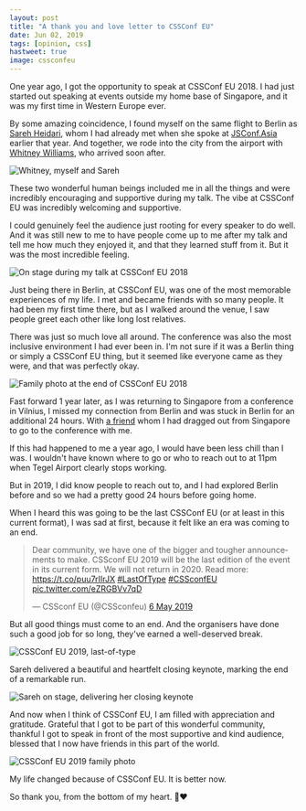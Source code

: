 ```yaml
---
layout: post
title: "A thank you and love letter to CSSConf EU"
date: Jun 02, 2019
tags: [opinion, css]
hastweet: true
image: cssconfeu
---
```

One year ago, I got the opportunity to speak at CSSConf EU 2018. I had just started out speaking at events outside my home base of Singapore, and it was my first time in Western Europe ever.

By some amazing coincidence, I found myself on the same flight to Berlin as [Sareh Heidari](https://twitter.com/Sareh88), whom I had already met when she spoke at [JSConf.Asia](https://2018.jsconf.asia/) earlier that year. And together, we rode into the city from the airport with [Whitney Williams](https://twitter.com/whitneyhacks), who arrived soon after.

<img srcset="{{ site.url }}/assets/images/posts/cssconfeu/trio-480.jpg 480w, {{ site.url }}/assets/images/posts/cssconfeu/trio-640.jpg 640w, {{ site.url }}/assets/images/posts/cssconfeu/trio-960.jpg 960w, {{ site.url }}/assets/images/posts/cssconfeu/trio-1280.jpg 1280w" sizes="(max-width: 400px) 100vw, (max-width: 960px) 75vw, 640px" src="{{ site.url }}/assets/images/posts/cssconfeu/trio-640.jpg" alt="Whitney, myself and Sareh">

These two wonderful human beings included me in all the things and were incredibly encouraging and supportive during my talk. The vibe at CSSConf EU was incredibly welcoming and supportive.

I could genuinely feel the audience just rooting for every speaker to do well. And it was still new to me to have people come up to me after my talk and tell me how much they enjoyed it, and that they learned stuff from it. But it was the most incredible feeling.

<img srcset="{{ site.url }}/assets/images/posts/cssconfeu/2018-480.jpg 480w, {{ site.url }}/assets/images/posts/cssconfeu/2018-640.jpg 640w, {{ site.url }}/assets/images/posts/cssconfeu/2018-960.jpg 960w, {{ site.url }}/assets/images/posts/cssconfeu/2018-1280.jpg 1280w" sizes="(max-width: 400px) 100vw, (max-width: 960px) 75vw, 640px" src="{{ site.url }}/assets/images/posts/cssconfeu/2018-640.jpg" alt="On stage during my talk at CSSConf EU 2018">

Just being there in Berlin, at CSSConf EU, was one of the most memorable experiences of my life. I met and became friends with so many people. It had been my first time there, but as I walked around the venue, I saw people greet each other like long lost relatives.

There was just so much love all around. The conference was also the most inclusive environment I had ever been in. I'm not sure if it was a Berlin thing or simply a CSSConf EU thing, but it seemed like everyone came as they were, and that was perfectly okay.

<img srcset="{{ site.url }}/assets/images/posts/cssconfeu/home-stage-480.jpg 480w, {{ site.url }}/assets/images/posts/cssconfeu/home-stage-640.jpg 640w, {{ site.url }}/assets/images/posts/cssconfeu/home-stage-960.jpg 960w, {{ site.url }}/assets/images/posts/cssconfeu/home-stage-1280.jpg 1280w" sizes="(max-width: 400px) 100vw, (max-width: 960px) 75vw, 640px" src="{{ site.url }}/assets/images/posts/cssconfeu/home-stage-640.jpg" alt="Family photo at the end of CSSConf EU 2018">

Fast forward 1 year later, as I was returning to Singapore from a conference in Vilnius, I missed my connection from Berlin and was stuck in Berlin for an additional 24 hours. With [a friend](https://twitter.com/wgao19) whom I had dragged out from Singapore to go to the conference with me.

If this had happened to me a year ago, I would have been less chill than I was. I wouldn't have known where to go or who to reach out to at 11pm when Tegel Airport clearly stops working.

But in 2019, I did know people to reach out to, and I had explored Berlin before and so we had a pretty good 24 hours before going home.

When I heard this was going to be the last CSSConf EU (or at least in this current format), I was sad at first, because it felt like an era was coming to an end.

<blockquote class="twitter-tweet" data-lang="en-gb"><p lang="en" dir="ltr">Dear community, we have one of the bigger and tougher announcements to make. CSSconf EU 2019 will be the last edition of the event in its current form. We will not return in 2020. Read more: <a href="https://t.co/puu7rIIrJX">https://t.co/puu7rIIrJX</a> <a href="https://twitter.com/hashtag/LastOfType?src=hash&amp;ref_src=twsrc%5Etfw">#LastOfType</a> <a href="https://twitter.com/hashtag/CSSconfEU?src=hash&amp;ref_src=twsrc%5Etfw">#CSSconfEU</a> <a href="https://t.co/eZRGBVv7qD">pic.twitter.com/eZRGBVv7qD</a></p>&mdash; CSSconf EU (@CSSconfeu) <a href="https://twitter.com/CSSconfeu/status/1125387138797920256?ref_src=twsrc%5Etfw">6 May 2019</a></blockquote>

But all good things must come to an end. And the organisers have done such a good job for so long, they've earned a well-deserved break.

<img srcset="{{ site.url }}/assets/images/posts/cssconfeu/last-480.jpg 480w, {{ site.url }}/assets/images/posts/cssconfeu/last-640.jpg 640w, {{ site.url }}/assets/images/posts/cssconfeu/last-960.jpg 960w, {{ site.url }}/assets/images/posts/cssconfeu/last-1280.jpg 1280w" sizes="(max-width: 400px) 100vw, (max-width: 960px) 75vw, 640px" src="{{ site.url }}/assets/images/posts/cssconfeu/last-640.jpg" alt="CSSConf EU 2019, last-of-type">

Sareh delivered a beautiful and heartfelt closing keynote, marking the end of a remarkable run.

<img srcset="{{ site.url }}/assets/images/posts/cssconfeu/sareh-480.jpg 480w, {{ site.url }}/assets/images/posts/cssconfeu/sareh-640.jpg 640w, {{ site.url }}/assets/images/posts/cssconfeu/sareh-960.jpg 960w, {{ site.url }}/assets/images/posts/cssconfeu/sareh-1280.jpg 1280w" sizes="(max-width: 400px) 100vw, (max-width: 960px) 75vw, 640px" src="{{ site.url }}/assets/images/posts/cssconfeu/sareh-640.jpg" alt="Sareh on stage, delivering her closing keynote">

And now when I think of CSSConf EU, I am filled with appreciation and gratitude. Grateful that I got to be part of this wonderful community, thankful I got to speak in front of the most supportive and kind audience, blessed that I now have friends in this part of the world.

<img srcset="{{ site.url }}/assets/images/posts/cssconfeu/end-480.jpg 480w, {{ site.url }}/assets/images/posts/cssconfeu/end-640.jpg 640w, {{ site.url }}/assets/images/posts/cssconfeu/end-960.jpg 960w, {{ site.url }}/assets/images/posts/cssconfeu/end-1280.jpg 1280w" sizes="(max-width: 400px) 100vw, (max-width: 960px) 75vw, 640px" src="{{ site.url }}/assets/images/posts/cssconfeu/end-640.jpg" alt="CSSConf EU 2019 family photo">

My life changed because of CSSConf EU. It is better now. 

So thank you, from the bottom of my heart. <span class="emoji" role="img" tabindex="0" aria-label="folded hands">&#x1F64F;</span><span class="emoji" role="img" tabindex="0" aria-label="red heart">&#x2764;&#xFE0F;</span>